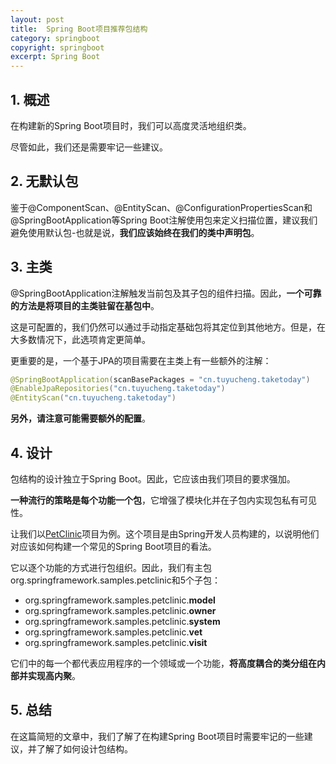 ```yaml
---
layout: post
title:  Spring Boot项目推荐包结构
category: springboot
copyright: springboot
excerpt: Spring Boot
---
```


## 1. 概述

在构建新的Spring Boot项目时，我们可以高度灵活地组织类。

尽管如此，我们还是需要牢记一些建议。

## 2. 无默认包

鉴于@ComponentScan、@EntityScan、@ConfigurationPropertiesScan和@SpringBootApplication等Spring Boot注解使用包来定义扫描位置，建议我们避免使用默认包-也就是说，**我们应该始终在我们的类中声明包**。

## 3. 主类

@SpringBootApplication注解触发当前包及其子包的组件扫描。因此，**一个可靠的方法是将项目的主类驻留在基包中**。

这是可配置的，我们仍然可以通过手动指定基础包将其定位到其他地方。但是，在大多数情况下，此选项肯定更简单。

更重要的是，一个基于JPA的项目需要在主类上有一些额外的注解：

```java
@SpringBootApplication(scanBasePackages = "cn.tuyucheng.taketoday")
@EnableJpaRepositories("cn.tuyucheng.taketoday")
@EntityScan("cn.tuyucheng.taketoday")
```

**另外，请注意可能需要额外的配置**。

## 4. 设计

包结构的设计独立于Spring Boot。因此，它应该由我们项目的要求强加。

**一种流行的策略是每个功能一个包**，它增强了模块化并在子包内实现包私有可见性。

让我们以[PetClinic](https://github.com/spring-projects/spring-petclinic)项目为例。这个项目是由Spring开发人员构建的，以说明他们对应该如何构建一个常见的Spring Boot项目的看法。

它以逐个功能的方式进行包组织。因此，我们有主包org.springframework.samples.petclinic和5个子包：

-   org.springframework.samples.petclinic.**model**
-   org.springframework.samples.petclinic.**owner**
-   org.springframework.samples.petclinic.**system**
-   org.springframework.samples.petclinic.**vet**
-   org.springframework.samples.petclinic.**visit**

它们中的每一个都代表应用程序的一个领域或一个功能，**将高度耦合的类分组在内部并实现高内聚**。

## 5. 总结

在这篇简短的文章中，我们了解了在构建Spring Boot项目时需要牢记的一些建议，并了解了如何设计包结构。